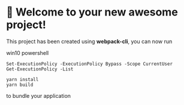 # 🚀 Welcome to your new awesome project!

This project has been created using **webpack-cli**, you can now run

win10 powershell
```
Set-ExecutionPolicy -ExecutionPolicy Bypass -Scope CurrentUser
Get-ExecutionPolicy -List
```


```
yarn install
yarn build
```

to bundle your application
